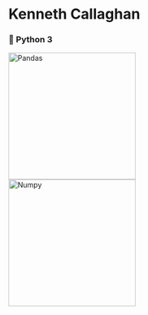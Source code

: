 # Kenneth Callaghan

### 🐍 Python 3

<img align="left" alt="Pandas" width="250" style="padding-right:10px;" src="https://www.freecodecamp.org/news/content/images/2020/07/pandas-logo.png"/>
<img align="left" alt="Numpy" width="250" style="padding-right:20px;" src="[https://www.freecodecamp.org/news/content/images/2020/07/pandas-logo.png](https://i0.wp.com/www.ozgurozkok.com/wp-content/uploads/2019/12/numpy-python.png?fit=765%2C306&ssl=1)"/>

